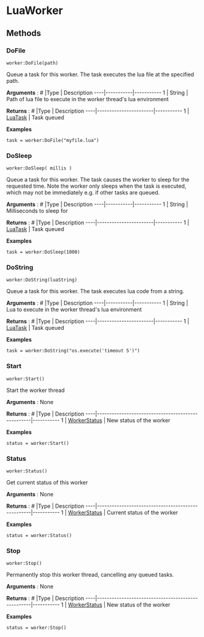 # LuaWorker

## Methods

### DoFile
```
worker:DoFile(path)
```

Queue a task for this worker. The task executes the lua file at the specified path.

**Arguments** :
\#  |Type		| Description
----|-----------|-----------
1	| String	| Path of lua file to execute in the worker thread's lua environment

**Returns** :
\#  |Type					| Description
----|-----------------------|-----------
1	| [LuaTask](LuaTask.md)	| Task queued

**Examples**
```
task = worker:DoFile("myfile.lua")
```

### DoSleep
```
worker:DoSleep( millis )
```

Queue a task for this worker. The task causes the worker to sleep for the requested time.
Note the worker only sleeps when the task is executed, which may not be immediately e.g. if other tasks are queued.

**Arguments** :
\#  |Type		| Description
----|-----------|-----------
1	| String	| Milliseconds to sleep for

**Returns** :
\#  |Type					| Description
----|-----------------------|-----------
1	| [LuaTask](LuaTask.md)	| Task queued

**Examples**
```
task = worker:DoSleep(1000)
```

### DoString
```
worker:DoString(luaString)
```

Queue a task for this worker. The task executes lua code from a string.

**Arguments** :
\#  |Type		| Description
----|-----------|-----------
1	| String	| Lua to execute in the worker thread's lua environment

**Returns** :
\#  |Type					| Description
----|-----------------------|-----------
1	| [LuaTask](LuaTask.md)	| Task queued

**Examples**
```
task = worker:DoString("os.execute('timeout 5')")
```

### Start
```
worker:Start()
```

Start the worker thread

**Arguments** : None

**Returns** :
\#  |Type												| Description
----|---------------------------------------------------|-----------
1	| [WorkerStatus](LuaWorkerModule.md/#wokerstatus)	| New status of the worker

**Examples**
```
status = worker:Start()
```

### Status
```
worker:Status()
```

Get current status of this worker

**Arguments** : None

**Returns** :
\#  |Type												| Description
----|---------------------------------------------------|-----------
1	| [WorkerStatus](LuaWorkerModule.md/#wokerstatus)	| Current status of the worker

**Examples**
```
status = worker:Status()
```

### Stop
```
worker:Stop()
```

Permanently stop this worker thread, cancelling any queued tasks.

**Arguments** : None

**Returns** :
\#  |Type												| Description
----|---------------------------------------------------|-----------
1	| [WorkerStatus](LuaWorkerModule.md/#wokerstatus)	| New status of the worker

**Examples**
```
status = worker:Stop()
```
